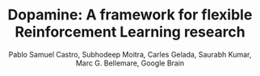 ---
paperId: 44
author: Pablo Samuel Castro, Subhodeep Moitra, Carles Gelada, Saurabh Kumar, Marc G. Bellemare, Google Brain
publicationauthor: Castro, P. S. et al.
title: "Dopamine: A framework for flexible Reinforcement Learning research"
pdf: Oral_Pablo_Castro.pdf
poster: --
alt: --
type: Oral & Poster
topic: Machine Learning Methods
link: --
conference: neurips
year: 2018
tags: neurips-2018
location: Montreal, Canada
---